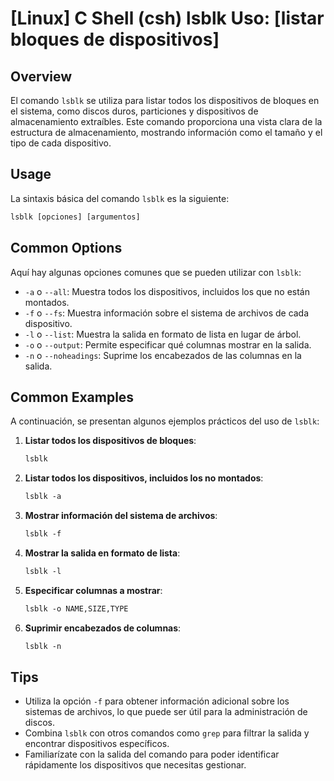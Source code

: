 # [Linux] C Shell (csh) lsblk Uso: [listar bloques de dispositivos]

## Overview
El comando `lsblk` se utiliza para listar todos los dispositivos de bloques en el sistema, como discos duros, particiones y dispositivos de almacenamiento extraíbles. Este comando proporciona una vista clara de la estructura de almacenamiento, mostrando información como el tamaño y el tipo de cada dispositivo.

## Usage
La sintaxis básica del comando `lsblk` es la siguiente:

```csh
lsblk [opciones] [argumentos]
```

## Common Options
Aquí hay algunas opciones comunes que se pueden utilizar con `lsblk`:

- `-a` o `--all`: Muestra todos los dispositivos, incluidos los que no están montados.
- `-f` o `--fs`: Muestra información sobre el sistema de archivos de cada dispositivo.
- `-l` o `--list`: Muestra la salida en formato de lista en lugar de árbol.
- `-o` o `--output`: Permite especificar qué columnas mostrar en la salida.
- `-n` o `--noheadings`: Suprime los encabezados de las columnas en la salida.

## Common Examples
A continuación, se presentan algunos ejemplos prácticos del uso de `lsblk`:

1. **Listar todos los dispositivos de bloques**:
   ```csh
   lsblk
   ```

2. **Listar todos los dispositivos, incluidos los no montados**:
   ```csh
   lsblk -a
   ```

3. **Mostrar información del sistema de archivos**:
   ```csh
   lsblk -f
   ```

4. **Mostrar la salida en formato de lista**:
   ```csh
   lsblk -l
   ```

5. **Especificar columnas a mostrar**:
   ```csh
   lsblk -o NAME,SIZE,TYPE
   ```

6. **Suprimir encabezados de columnas**:
   ```csh
   lsblk -n
   ```

## Tips
- Utiliza la opción `-f` para obtener información adicional sobre los sistemas de archivos, lo que puede ser útil para la administración de discos.
- Combina `lsblk` con otros comandos como `grep` para filtrar la salida y encontrar dispositivos específicos.
- Familiarízate con la salida del comando para poder identificar rápidamente los dispositivos que necesitas gestionar.